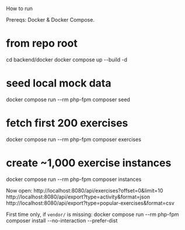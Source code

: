How to run

Prereqs: Docker & Docker Compose.

# from repo root
cd backend/docker
docker compose up --build -d

# seed local mock data
docker compose run --rm php-fpm composer seed

# fetch first 200 exercises
docker compose run --rm php-fpm composer exercises

# create ~1,000 exercise instances
docker compose run --rm php-fpm composer instances

Now open:
http://localhost:8080/api/exercises?offset=0&limit=10
http://localhost:8080/api/export?type=activity&format=json
http://localhost:8080/api/export?type=popular-exercises&format=csv

First time only, if `vendor/` is missing:
docker compose run --rm php-fpm composer install --no-interaction --prefer-dist